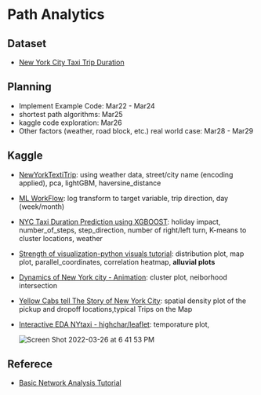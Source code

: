 # Path Analytics

## Dataset
* [New York City Taxi Trip Duration](https://www.kaggle.com/c/nyc-taxi-trip-duration)

## Planning
* Implement Example Code: Mar22 - Mar24
* shortest path algorithms: Mar25
* kaggle code exploration: Mar26
* Other factors (weather, road block, etc.) real world case: Mar28 - Mar29

## Kaggle
* [NewYorkTextiTrip](https://www.kaggle.com/code/jeffreycbw/nyc-taxi-trip-public-0-37399-private-0-37206): using weather data, street/city name (encoding applied), pca, lightGBM, haversine_distance
* [ML WorkFlow](https://www.kaggle.com/code/quentinmonmousseau/ml-workflow-lightgbm-0-37-randomforest-0-39): log transform to target variable, trip direction, day (week/month)
* [NYC Taxi Duration Prediction using XGBOOST](https://www.kaggle.com/code/au1206/nyc-taxi-duration-prediction-using-xgboost): holiday impact, number_of_steps, step_direction, number of right/left turn, K-means to cluster locations, weather
* [Strength of visualization-python visuals tutorial](https://www.kaggle.com/code/maheshdadhich/strength-of-visualization-python-visuals-tutorial): distribution plot, map plot, parallel_coordinates, correlation heatmap,  **alluvial plots**
* [Dynamics of New York city - Animation](https://www.kaggle.com/code/drgilermo/dynamics-of-new-york-city-animation): cluster plot, neiborhood intersection
* [Yellow Cabs tell The Story of New York City](https://www.kaggle.com/code/selfishgene/yellow-cabs-tell-the-story-of-new-york-city): spatial density plot of the pickup and dropoff locations,typical Trips on the Map
* [Interactive EDA NYtaxi - highchar/leaflet](https://www.kaggle.com/code/damianpanek/interactive-eda-nytaxi-highchar-leaflet): temporature plot, 

  ![Screen Shot 2022-03-26 at 6 41 53 PM](https://user-images.githubusercontent.com/16402963/160259359-018a8522-3669-450b-bf33-66294da1f3b0.png)


## Referece
* [Basic Network Analysis Tutorial](https://www.kaggle.com/usui113yst/basic-network-analysis-tutorial/notebook)
